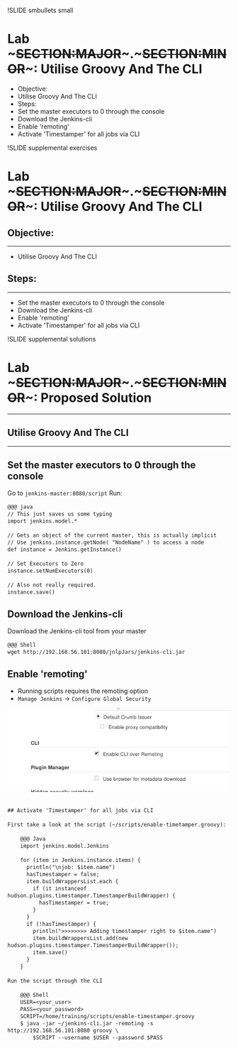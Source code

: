 !SLIDE smbullets small
# Lab ~~~SECTION:MAJOR~~~.~~~SECTION:MINOR~~~: Utilise Groovy And The CLI

* Objective:
 * Utilise Groovy And The CLI
* Steps:
 * Set the master executors to 0 through the console
 * Download the Jenkins-cli
 * Enable 'remoting'
 * Activate 'Timestamper' for all jobs via CLI

!SLIDE supplemental exercises
# Lab ~~~SECTION:MAJOR~~~.~~~SECTION:MINOR~~~: Utilise Groovy And The CLI

## Objective:

****

* Utilise Groovy And The CLI

## Steps:

****

* Set the master executors to 0 through the console
* Download the Jenkins-cli
* Enable 'remoting'
* Activate 'Timestamper' for all jobs via CLI

!SLIDE supplemental solutions
# Lab ~~~SECTION:MAJOR~~~.~~~SECTION:MINOR~~~: Proposed Solution

****

## Utilise Groovy And The CLI

****

## Set the master executors to 0 through the console

Go to `jenkins-master:8080/script`
Run:

    @@@ java
	// This just saves us some typing
	import jenkins.model.*

	// Gets an object of the current master, this is actually implicit
	// Use jenkins.instance.getNode( "NodeName" ) to access a node
	def instance = Jenkins.getInstance()

	// Set Executors to Zero
	instance.setNumExecutors(0)

	// Also not really required.
	instance.save()

## Download the Jenkins-cli

Download the Jenkins-cli tool from your master

    @@@ Shell
    wget http://192.168.56.101:8080/jnlpJars/jenkins-cli.jar

## Enable 'remoting'

* Running scripts requires the remoting option
* `Manage Jenkins` -> `Configure Global Security`
<center><img src="./_img/remoting.png" ></center>

~~~PAGEBREAK~~~

## Activate 'Timestamper' for all jobs via CLI

First take a look at the script (~/scripts/enable-timetamper.groovy):

    @@@ Java
    import jenkins.model.Jenkins
    
    for (item in Jenkins.instance.items) {
      println("\njob: $item.name")
      hasTimestamper = false;
      item.buildWrappersList.each {
        if (it instanceof hudson.plugins.timestamper.TimestamperBuildWrapper) {
          hasTimestamper = true;
        }
      }
      if (!hasTimestamper) {
        println(">>>>>>>> Adding timestamper right to $item.name")
        item.buildWrappersList.add(new hudson.plugins.timestamper.TimestamperBuildWrapper());
        item.save()
      }
    }

Run the script through the CLI

    @@@ Shell
    USER=<your_user>
    PASS=<your_password>
    SCRIPT=/home/training/scripts/enable-timestamper.groovy
    $ java -jar ~/jenkins-cli.jar -remoting -s http://192.168.56.101:8080 groovy \
        $SCRIPT --username $USER --password $PASS


